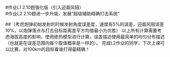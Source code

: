 #作业L1 2.10题强化版（引入迎面风阻）<br/>
#作业L2 2.10题进一步升级，发展“超级辅助精确打击系统”

##（考虑炮弹初始发射的时候发射角度误差度，速度有5%的误差，迎面风阻误差10%，以炮弹落点与打击目标距离差平方均值最小为优胜）
以上所有计算需要考虑海拔高度的影响，使用绝热模型进行计算，误差描述使用最简单的均匀分布描述（也就是在误差范围内每个取值概率是一样的）。
完成L2作业的同学，下次上课可以比赛，对100km的目标看谁打得最精确！
